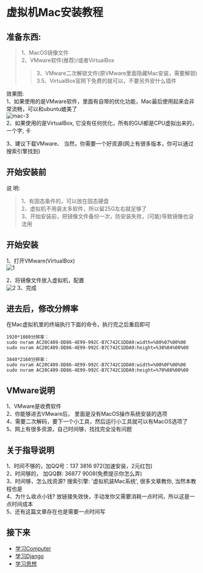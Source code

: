 虚拟机Mac安装教程  
====


## 准备东西:     
> 1、MacOS镜像文件      
> 2、VMware软件(推荐)/或者VirtualBox      
>> 3、VMware二次解锁文件(原VMware里面隐藏Mac安装，需要解锁)  
>> 3.5、VirtualBox官网下免费的就可以，不要另外安什么插件      

效果图:   
1、如果使用的是VMware软件，里面有自带的优化功能，Mac最后使用起来会非常流畅，可以和ubuntu媲美了      
![mac-3](https://github.com/KissMyLady/Tools/blob/master/Word_Cloud/mac-3.jpg)    
2、如果使用的是VirtualBox, 它没有任何优化，所有的GUI都是CPU虚拟出来的，一个字, 卡    

3、建议下载VMware、 当然，你需要一个好资源(网上有很多版本，你可以通过搜索引擎找到)   


## 开始安装前  
说  明:   
> 1、有固态条件的，可以放在固态硬盘     
> 2、虚拟机不用装太多软件，所以留25G左右就足够了     
> 3、开始安装前，把镜像文件备份一次，防安装失败，(可能)导致镜像也没法用  


## 开始安装   
1、打开VMware(VirtualBox)  
![1](https://github.com/KissMyLady/Tools/blob/master/Word_Cloud/mac-1.jpg)

2、将镜像文件放入虚拟机，配置      
![2](https://github.com/KissMyLady/Tools/blob/master/Word_Cloud/mac-2.jpg)
3、完成   


## 进去后，修改分辨率  
在Mac虚拟机里的终端执行下面的命令，执行完之后重启即可  
```Linux
1920*1080分辨率：  
sudo nvram AC20C489-DD86-4E99-992C-B7C742C1DDA9:width=%80%07%00%00  
sudo nvram AC20C489-DD86-4E99-992C-B7C742C1DDA9:height=%38%04%00%00  

3840*2160分辨率：  
sudo nvram AC20C489-DD86-4E99-992C-B7C742C1DDA9:width=%00%0F%00%00  
sudo nvram AC20C489-DD86-4E99-992C-B7C742C1DDA9:height=%70%08%00%00  
```


## VMware说明  
1、VMware是收费软件      
2、你能够进去VMware后， 里面是没有MacOS操作系统安装的选项      
4、需要二次解码，要下一个小工具，然后运行小工具就可以有MacOS选项了          
5、网上有很多资源，自己时间够，找找完全没有问题      


## 关于指导说明    
1、时间不够的，加QQ号：137 3816 972(加速安装，2元红包)    
2、时间够的，  加QQ群: 36877 9008(免费提示你怎么弄)    
3、时间够，怎么找资源?  搜索引擎: '虚拟机装Mac系统',  很多文章教你, 当然本教程也是    
4、为什么收点小钱?  放链接失效快，手动发你又需要消耗一点时间，所以这是一点时间成本  
5、还有这篇文章存在也是需要一点时间写     



## 接下来    
- [学习Computer](https://github.com/KissMyLady/Computer)  
- [学习Django](https://github.com/KissMyLady/Django)    
- [学习思想](https://github.com/KissMyLady/Tools)      
